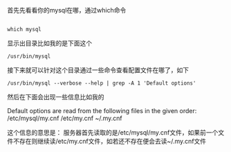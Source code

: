 首先先看看你的mysql在哪，通过which命令

```mysql

which mysql

```

显示出目录比如我的是下面这个

```shell
/usr/bin/mysql
```

接下来就可以针对这个目录通过一些命令查看配置文件在哪了，如下

```shell
/usr/bin/mysql --verbose --help | grep -A 1 'Default options'

```
然后在下面会出现一些信息比如我的

Default options are read from the following files in the given order:
/etc/mysql/my.cnf /etc/my.cnf ~/.my.cnf 


这个信息的意思是： 
服务器首先读取的是/etc/mysql/my.cnf文件，如果前一个文件不存在则继续读/etc/my.cnf文件，如若还不存在便会去读~/.my.cnf文件